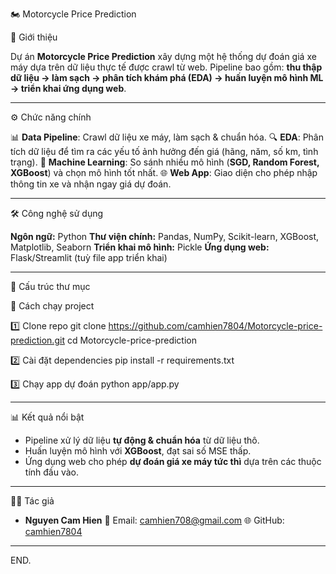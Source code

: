 🏍️ Motorcycle Price Prediction

📌 Giới thiệu

Dự án **Motorcycle Price Prediction** xây dựng một hệ thống dự đoán giá xe máy dựa trên dữ liệu thực tế được crawl từ web.
Pipeline bao gồm: **thu thập dữ liệu → làm sạch → phân tích khám phá (EDA) → huấn luyện mô hình ML → triển khai ứng dụng web**.

---
⚙️ Chức năng chính

 📊 **Data Pipeline**: Crawl dữ liệu xe máy, làm sạch & chuẩn hóa.
 🔍 **EDA**: Phân tích dữ liệu để tìm ra các yếu tố ảnh hưởng đến giá (hãng, năm, số km, tình trạng).
 🤖 **Machine Learning**: So sánh nhiều mô hình (**SGD, Random Forest, XGBoost**) và chọn mô hình tốt nhất.
 🌐 **Web App**: Giao diện cho phép nhập thông tin xe và nhận ngay giá dự đoán.

---

 🛠️ Công nghệ sử dụng

 **Ngôn ngữ:** Python
 **Thư viện chính:** Pandas, NumPy, Scikit-learn, XGBoost, Matplotlib, Seaborn
 **Triển khai mô hình:** Pickle
 **Ứng dụng web:** Flask/Streamlit (tuỳ file app triển khai)

---

📂 Cấu trúc thư mục

🚀 Cách chạy project

1️⃣ Clone repo
git clone https://github.com/camhien7804/Motorcycle-price-prediction.git
cd Motorcycle-price-prediction

2️⃣ Cài đặt dependencies
pip install -r requirements.txt


3️⃣ Chạy app dự đoán
python app/app.py


---

📊 Kết quả nổi bật

* Pipeline xử lý dữ liệu **tự động & chuẩn hóa** từ dữ liệu thô.
* Huấn luyện mô hình với **XGBoost**, đạt sai số MSE thấp.
* Ứng dụng web cho phép **dự đoán giá xe máy tức thì** dựa trên các thuộc tính đầu vào.

---

👨‍💻 Tác giả

* **Nguyen Cam Hien**
  📧 Email: [camhien708@gmail.com](mailto:camhien708@gmail.com)
  🌐 GitHub: [camhien7804](https://github.com/camhien7804)

---

END.
